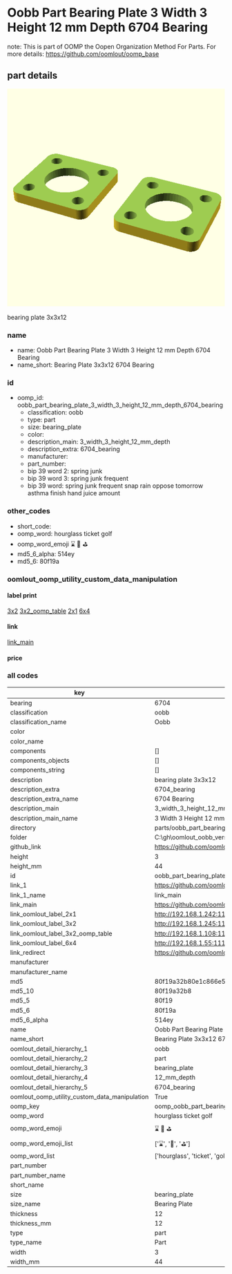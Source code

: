 # Oobb Part Bearing Plate 3 Width 3 Height 12 mm Depth 6704 Bearing  

note: This is part of OOMP the Oopen Organization Method For Parts. For more details: https://github.com/oomlout/oomp_base

##  part details
  

[![](3dpr.png)](3dpr.png)

bearing plate 3x3x12



### name
* name: Oobb Part Bearing Plate 3 Width 3 Height 12 mm Depth 6704 Bearing
* name_short: Bearing Plate 3x3x12 6704 Bearing
### id
* oomp_id: oobb_part_bearing_plate_3_width_3_height_12_mm_depth_6704_bearing
  * classification: oobb
  * type: part
  * size: bearing_plate
  * color: 
  * description_main: 3_width_3_height_12_mm_depth
  * description_extra: 6704_bearing
  * manufacturer: 
  * part_number: 
  * bip 39 word 2: spring junk
  * bip 39 word 3: spring junk frequent
  * bip 39 word: spring junk frequent snap rain oppose tomorrow asthma finish hand juice amount

### other_codes
* short_code: 
* oomp_word: hourglass ticket golf
* oomp_word_emoji :hourglass: :ticket: :golf:
* md5_6_alpha: 514ey
* md5_6: 80f19a






### oomlout_oomp_utility_custom_data_manipulation
#### label print
[3x2](http://192.168.1.245:1112/?label=oomp%20514ey)
[3x2_oomp_table](http://192.168.1.108:1112/?label=oomp%20514ey)
[2x1](http://192.168.1.242:1112/?label=oomp%20514ey)
[6x4](http://192.168.1.55:1112/?label=oomp%20514ey)    

#### link

[link_main](https://github.com/oomlout/oomlout_oobb_version_4_generated_parts/tree/main/navigation_oomp/oobb/part/bearing_plate/3_width_3_height_12_mm_depth/6704_bearing/part)                              

#### price







### all codes 
| key | value |  
| --- | --- |  
| bearing | 6704 |  
| classification | oobb |  
| classification_name | Oobb |  
| color |  |  
| color_name |  |  
| components | [] |  
| components_objects | [] |  
| components_string | [] |  
| description | bearing plate 3x3x12 |  
| description_extra | 6704_bearing |  
| description_extra_name | 6704 Bearing |  
| description_main | 3_width_3_height_12_mm_depth |  
| description_main_name | 3 Width 3 Height 12 mm Depth |  
| directory | parts/oobb_part_bearing_plate_3_width_3_height_12_mm_depth_6704_bearing |  
| folder | C:\gh\oomlout_oobb_version_4_generated_parts\parts\oobb_part_bearing_plate_3_width_3_height_12_mm_depth_6704_bearing |  
| github_link | https://github.com/oomlout/oomlout_oomp_part_src/tree/main/parts/oobb_part_bearing_plate_3_width_3_height_12_mm_depth_6704_bearing |  
| height | 3 |  
| height_mm | 44 |  
| id | oobb_part_bearing_plate_3_width_3_height_12_mm_depth_6704_bearing |  
| link_1 | https://github.com/oomlout/oomlout_oobb_version_4_generated_parts/tree/main/navigation_oomp/oobb/part/bearing_plate/3_width_3_height_12_mm_depth/6704_bearing/part |  
| link_1_name | link_main |  
| link_main | https://github.com/oomlout/oomlout_oobb_version_4_generated_parts/tree/main/navigation_oomp/oobb/part/bearing_plate/3_width_3_height_12_mm_depth/6704_bearing/part |  
| link_oomlout_label_2x1 | http://192.168.1.242:1112/?label=oomp%20514ey |  
| link_oomlout_label_3x2 | http://192.168.1.245:1112/?label=oomp%20514ey |  
| link_oomlout_label_3x2_oomp_table | http://192.168.1.108:1112/?label=oomp%20514ey |  
| link_oomlout_label_6x4 | http://192.168.1.55:1112/?label=oomp%20514ey |  
| link_redirect | https://github.com/oomlout/oomlout_oobb_version_4_generated_parts/tree/main/parts/oobb_bearing_plate_03_03_12_6704 |  
| manufacturer |  |  
| manufacturer_name |  |  
| md5 | 80f19a32b80e1c866e588cd4b95e5699 |  
| md5_10 | 80f19a32b8 |  
| md5_5 | 80f19 |  
| md5_6 | 80f19a |  
| md5_6_alpha | 514ey |  
| name | Oobb Part Bearing Plate 3 Width 3 Height 12 mm Depth 6704 Bearing |  
| name_short | Bearing Plate 3x3x12 6704 Bearing |  
| oomlout_detail_hierarchy_1 | oobb |  
| oomlout_detail_hierarchy_2 | part |  
| oomlout_detail_hierarchy_3 | bearing_plate |  
| oomlout_detail_hierarchy_4 | 12_mm_depth |  
| oomlout_detail_hierarchy_5 | 6704_bearing |  
| oomlout_oomp_utility_custom_data_manipulation | True |  
| oomp_key | oomp_oobb_part_bearing_plate_3_width_3_height_12_mm_depth_6704_bearing |  
| oomp_word | hourglass ticket golf |  
| oomp_word_emoji | :hourglass: :ticket: :golf: |  
| oomp_word_emoji_list | [':hourglass:', ':ticket:', ':golf:'] |  
| oomp_word_list | ['hourglass', 'ticket', 'golf'] |  
| part_number |  |  
| part_number_name |  |  
| short_name |  |  
| size | bearing_plate |  
| size_name | Bearing Plate |  
| thickness | 12 |  
| thickness_mm | 12 |  
| type | part |  
| type_name | Part |  
| width | 3 |  
| width_mm | 44 |  

